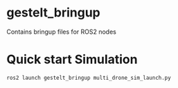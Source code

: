 # gestelt_bringup

Contains bringup files for ROS2 nodes

# Quick start Simulation
```bash
ros2 launch gestelt_bringup multi_drone_sim_launch.py 
```


